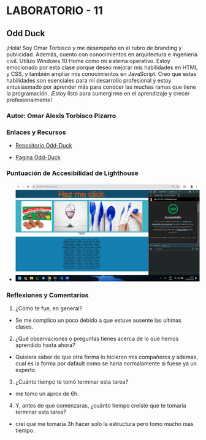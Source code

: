 # LABORATORIO - 11

## Odd Duck

¡Hola! Soy Omar Torbisco y me desempeño en el rubro de branding y publicidad. Además, cuento con conocimientos en arquitectura e ingeniería civil. Utilizo Windows 10 Home como mi sistema operativo.
Estoy emocionado por esta clase porque deseo mejorar mis habilidades en HTML y CSS, y también ampliar mis conocimientos en JavaScript. Creo que estas habilidades son esenciales para mi desarrollo profesional y estoy entusiasmado por aprender más para conocer las muchas ramas que tiene la programación. ¡Estoy listo para sumergirme en el aprendizaje y crecer profesionalmente!

### Autor: Omar Alexis Torbisco Pizarro

### Enlaces y Recursos

* [Repositorio Odd-Duck](https://github.com/omartpiza/odd-duck)

* [Pagina Odd-Duck](https://omartpiza.github.io/odd-duck)

### Puntuación de Accesibilidad de Lighthouse

* ![Lighthouse](/img/lighthouse-11.jpg)

### Reflexiones y Comentarios

1. ¿Cómo te fue, en general?
- Se me complico un poco debido a que estuve ausente las ultimas clases.
2. ¿Qué observaciones o preguntas tienes acerca de lo que hemos aprendido hasta ahora?
- Quisiera saber de que otra forma lo hicieron mis compañeros y ademas, cual es la forma por dafault como se haria normalamente si fuese ya un experto.
3. ¿Cuánto tiempo te tomó terminar esta tarea?
- me tomo un aprox de 6h.
4. Y, antes de que comenzaras, ¿cuánto tiempo creiste que te tomaría terminar esta tarea?
- crei que me tomaria 3h hacer solo la estructura pero tomo mucho mas tiempo.